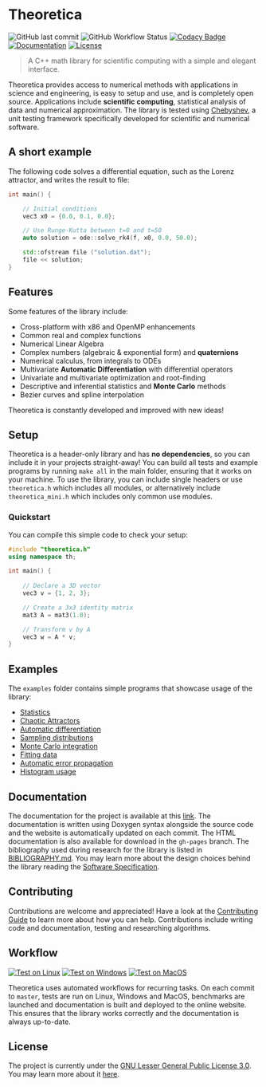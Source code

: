 # Theoretica
<!-- Home -->
<!-- ======== -->

![GitHub last commit](https://img.shields.io/github/last-commit/chaotic-society/theoretica) ![GitHub Workflow Status](https://img.shields.io/github/actions/workflow/status/chaotic-society/theoretica/test-windows.yml) [![Codacy Badge](https://app.codacy.com/project/badge/Grade/0f4ae5dc6e1140ad855a3d6325d44b35)](https://app.codacy.com/gh/chaotic-society/theoretica/dashboard?utm_source=github.com&amp;utm_medium=referral&amp;utm_content=chaotic-society/theoretica&amp;utm_campaign=Badge_Grade)  [![Documentation](https://img.shields.io/badge/Doxygen-docs-blue?style=flat&cacheSeconds=https%3A%2F%2Fchaotic-society.github.io%2Ftheoretica%2F&link=https%3A%2F%2Fchaotic-society.github.io%2Ftheoretica%2F)](https://chaotic-society.github.io/theoretica)  [![License](https://img.shields.io/github/license/chaotic-society/theoretica)](https://choosealicense.com/licenses/lgpl-3.0/)

> A C++ math library for scientific computing with a simple and elegant interface.

Theoretica provides access to numerical methods with applications in science and engineering, is easy to setup and use, and is completely open source.  Applications include **scientific computing**, statistical analysis of data and numerical approximation. The library is tested using [Chebyshev](https://github.com/chaotic-society/chebyshev), a unit testing framework specifically developed for scientific and numerical software.

## A short example

The following code solves a differential equation, such as the Lorenz attractor, and writes the result to file:

```cpp
int main() {

    // Initial conditions
    vec3 x0 = {0.0, 0.1, 0.0};

    // Use Runge-Kutta between t=0 and t=50
    auto solution = ode::solve_rk4(f, x0, 0.0, 50.0);

    std::ofstream file ("solution.dat");
    file << solution;
}

```

## Features

Some features of the library include:

- Cross-platform with x86 and OpenMP enhancements
- Common real and complex functions
- Numerical Linear Algebra
- Complex numbers (algebraic & exponential form) and **quaternions**
- Numerical calculus, from integrals to ODEs
- Multivariate **Automatic Differentiation** with differential operators
- Univariate and multivariate optimization and root-finding
- Descriptive and inferential statistics and **Monte Carlo** methods
- Bezier curves and spline interpolation

Theoretica is constantly developed and improved with new ideas!

## Setup

Theoretica is a header-only library and has **no dependencies**, so you can include it in your projects straight-away! You can build all tests and example programs by running `make all` in the main folder, ensuring that it works on your machine. To use the library, you can include single headers or use `theoretica.h` which includes all modules, or alternatively include `theoretica_mini.h` which includes only common use modules.

### Quickstart

You can compile this simple code to check your setup:

```cpp
#include "theoretica.h"
using namespace th;

int main() {
    
    // Declare a 3D vector
    vec3 v = {1, 2, 3};

    // Create a 3x3 identity matrix
    mat3 A = mat3(1.0);

    // Transform v by A
    vec3 w = A * v;
}
```

## Examples

The `examples` folder contains simple programs that showcase usage of the library:

- [Statistics](https://github.com/chaotic-society/theoretica/blob/master/examples/statistics.cpp)
- [Chaotic Attractors](https://github.com/chaotic-society/theoretica/blob/master/examples/attractor.cpp)
- [Automatic differentiation](https://github.com/chaotic-society/theoretica/blob/master/examples/autodiff.cpp)
- [Sampling distributions](https://github.com/chaotic-society/theoretica/blob/master/examples/sampling.cpp)
- [Monte Carlo integration](https://github.com/chaotic-society/theoretica/blob/master/examples/montecarlo_integral.cpp)
- [Fitting data](https://github.com/chaotic-society/theoretica/blob/master/examples/logfit.cpp)
- [Automatic error propagation](https://github.com/chaotic-society/theoretica/blob/master/examples/error_propagation.cpp)
- [Histogram usage](https://github.com/chaotic-society/theoretica/blob/master/examples/histogram.cpp)


## Documentation

The documentation for the project is available at this [link](https://chaotic-society.github.io/theoretica). The documentation is written using Doxygen syntax alongside the source code and the website is automatically updated on each commit. The HTML documentation is also available for download in the `gh-pages` branch. The bibliography used during research for the library is listed in [BIBLIOGRAPHY.md](https://github.com/chaotic-society/theoretica/blob/master/BIBLIOGRAPHY.md). You may learn more about the design choices behind the library reading the [Software Specification](https://github.com/chaotic-society/Theoretica-Lab/blob/main/specification/Theoretica_Software_Structure_Specification.pdf).

## Contributing

Contributions are welcome and appreciated! Have a look at the [Contributing Guide](https://github.com/chaotic-society/theoretica/blob/master/CONTRIBUTING.md) to learn more about how you can help. Contributions include writing code and documentation, testing and researching algorithms.

## Workflow

[![Test on Linux](https://github.com/chaotic-society/theoretica/actions/workflows/test-linux.yml/badge.svg)](https://github.com/chaotic-society/theoretica/actions/workflows/test-linux.yml) [![Test on Windows](https://github.com/chaotic-society/theoretica/actions/workflows/test-windows.yml/badge.svg)](https://github.com/chaotic-society/theoretica/actions/workflows/test-windows.yml) [![Test on MacOS](https://github.com/chaotic-society/theoretica/actions/workflows/test-macos.yml/badge.svg)](https://github.com/chaotic-society/theoretica/actions/workflows/test-macos.yml)

Theoretica uses automated workflows for recurring tasks. On each commit to `master`, tests are run on Linux, Windows and MacOS, benchmarks are launched and documentation is built and deployed to the online website. This ensures that the library works correctly and the documentation is always up-to-date.

## License

The project is currently under the [GNU Lesser General Public License 3.0](https://github.com/chaotic-society/theoretica/blob/master/LICENSE). You may learn more about it [here](https://choosealicense.com/licenses/lgpl-3.0/).
